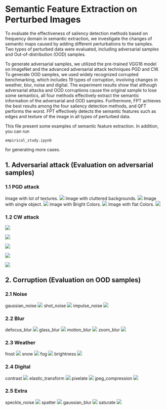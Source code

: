 # Semantic Feature Extraction on Perturbed Images

To evaluate the effectiveness of saliency detection methods based on frequency domain in semantic extraction, we investigate the changes of semantic maps caused by adding different perturbations to the samples. Two types of perturbed data were evaluated, including adversarial samples and Out-of-distribution (OOD) samples. 

To generate adversarial samples, we utilized the pre-trained VGG16 model on ImageNet and the advanced adversarial attack techniques PGD and CW. 
To generate OOD samples, we used widely recognized corrupted benchmarking, which includes 19 types of corruption, involving changes in weather, blur, noise and digital. 
The experiment results show that although adversarial attacka and OOD corruptions cause the original sample to lose some semantics, all four methods effectively extract the semantic information of the adversarial and OOD samples. Furthermore, FPT achieves the best results among the four saliency detection methods, and QFT performs the worst. FPT effectively detects the semantic features such as edges and texture of the image in all types of perturbed data.

This file present some examples of semantic feature extraction. In addition, you can run 
```
empirical_study.ipynb
```
for generating more cases.

## 1. Adversarial attack (Evaluation on adversarial samples) 

### 1.1 PGD attack
Image with lot of textures.
![](./figs/pgd_1.png)
Image with cluttered backgrounds.
![](./figs/pgd_2.png)
Image with single object.
![](./figs/pgd_3.png)
Image with Bright Colors.
![](./figs/pgd_4.png)
Image with flat Colors.
![](./figs/pgd_5.png)

### 1.2 CW attack

![](./figs/cw_1.png)

![](./figs/cw_2.png)

![](./figs/cw_3.png)

![](./figs/cw_4.png)

![](./figs/cw_5.png)

## 2. Corruption (Evaluation on OOD samples) 

### 2.1 Noise
gaussian_noise
![](./figs/gaussian_noise.png)
shot_noise
![](./figs/shot_noise.png)
impulse_noise
![](./figs/impulse_noise.png)

### 2.2 Blur
defocus_blur
![](./figs/defocus_blur.png)
glass_blur
![](./figs/glass_blur.png)
motion_blur
![](./figs/motion_blur.png)
zoom_blur
![](./figs/zoom_blur.png)

### 2.3 Weather
frost
![](./figs/frost.png)
snow
![](./figs/snow.png)
fog
![](./figs/fog.png)
brightness
![](./figs/brightness.png)

### 2.4 Digital

contrast
![](./figs/contrast.png)
elastic_transform
![](./figs/elastic_transform.png)
pixelate
![](./figs/pixelate.png)
jpeg_compression
![](./figs/jpeg_compression.png)

### 2.5 Extra

speckle_noise
![](./figs/speckle_noise.png)
spatter
![](./figs/spatter.png)
gaussian_blur
![](./figs/gaussian_blur.png)
saturate
![](./figs/saturate.png)
